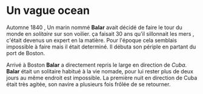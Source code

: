 # Un vague ocean

Automne 1840 , Un marin nommé **Balar** avait décidé de faire le tour du monde en *solitaire* sur son voilier. ça faisait 30 ans qu'il sillonnait les mers , c'était devenus un expert en la matière.
Pour l'époque cela semblais impossible à faire mais il était determiné.
Il débuta son périple en partant du port de Boston.

Arrivé à Boston **Balar** a directement repris le large en direction de *Cuba*. **Balar** était un solitaire habitué à la vie nomade, pour lui rester plus de deux jours au même endroit est impossible. La première nuit en direction de Cuba était très agitée, son navire a plusieurs fois frôlée de se retourner.